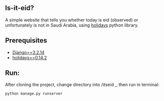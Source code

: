 ## Is-it-eid?
A simple website that tells you whether today is eid (observed) or unfortunately is not in Saudi Arabia, using [holidays](https://github.com/dr-prodigy/python-holidays) python library.

## Prerequisites
- [Django==3.2.14](https://www.djangoproject.com/) 
- [holidays==0.14.2](https://github.com/dr-prodigy/python-holidays) 
## Run:
After cloning the project, change directory into /itseid ,,
then run in terminal:
```
python manage.py runserver
```
